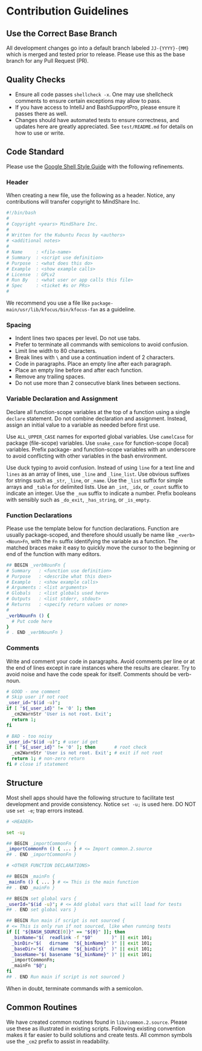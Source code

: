 # Contribution Guidelines

## Use the Correct Base Branch
All development changes go into a default branch labeled `JJ-{YYYY}-{MM}`
which is merged and tested prior to release. Please use this as the base
branch for any Pull Request (PR).

## Quality Checks
- Ensure all code passes `shellcheck -x`. One may use shellcheck comments to
  ensure certain exceptions may allow to pass.
- If you have access to IntellJ and BashSupportPro, please ensure it passes
  there as well.
- Changes should have automated tests to ensure correctness, and updates here
  are greatly appreciated. See `test/README.md` for details on how to use or
  write.

## Code Standard
Please use the [Google Shell Style Guide][_0090] with the following refinements.

### Header
When creating a new file, use the following as a header. Notice, any
contributions will transfer copyright to MindShare Inc.

```bash
#!/bin/bash
#
# Copyright <years> MindShare Inc.
#
# Written for the Kubuntu Focus by <authors>
# <additional notes>
#
# Name     : <file-name>
# Summary  : <script use definition>
# Purpose  : <what does this do>
# Example  : <show example calls>
# License  : GPLv2
# Run By   : <what user or app calls this file>
# Spec     : <ticket #s or PRs>
#
```

We recommend you use a file like `package-main/usr/lib/kfocus/bin/kfocus-fan`
as a guideline.

### Spacing
- Indent lines two spaces per level. Do not use tabs.
- Prefer to terminate all commands with semicolons to avoid confusion.
- Limit line width to 80 characters.
- Break lines with `\` and use a continuation indent of 2 characters.
- Code in paragraphs. Place an empty line after each paragraph.
- Place an empty line before and after each function.
- Remove any trailing spaces.
- Do not use more than 2 consecutive blank lines between sections.

### Variable Declaration and Assignment
Declare all function-scope variables at the top of a function using a single
`declare` statement. Do not combine declaration and assignment. Instead, assign
an initial value to a variable as needed before first use.

Use `ALL_UPPER_CASE` names for exported global variables. Use `camelCase` for
package (file-scope) variables. Use `snake_case` for function-scope (local)
variables. Prefix package- and function-scope variables with an underscore to
avoid conflicting with other variables in the bash environment.

Use duck typing to avoid confusion. Instead of using `line` for a text line
and `lines` as an array of lines, use `_line` and `_line_list`. Use obvious
suffixes for strings such as `_str`, `_line`, or `_name`. Use the `_list`
suffix for simple arrays and `_table` for delimited lists. Use an `_int`, `_idx`,
or `_count` suffix to indicate an integer. Use the `_num` suffix to indicate
a number. Prefix booleans with sensibly such as `_do_exit`, `_has_string`,
or `_is_empty`.

### Function Declarations
Please use the template below for function declarations. Function are usually
package-scoped, and therefore should usually be name like `_<verb><Noun>Fn`,
with the `Fn` suffix identifying the variable as a function. The matched
braces make it easy to quickly move the cursor to the beginning or end of
the function with many editors.

```bash
## BEGIN _verbNounFn {
# Summary   : <function use definition>
# Purpose   : <describe what this does>
# Example   : <show example calls>
# Arguments : <list arguments>
# Globals   : <list globals used here>
# Outputs   : <list stderr, stdout>
# Returns   : <specify return values or none>
#
_verbNounFn () {
  # Put code here
}
# . END _verbNounFn }
```

### Comments
Write and comment your code in paragraphs. Avoid comments per line or at the
end of lines except in rare instances where the results are clearer. Try to
avoid noise and have the code speak for itself. Comments should be verb-noun.

```bash
# GOOD - one comment
# Skip user if not root
_user_id="$(id -u)";
if [ "${_user_id}" != '0' ]; then
  _cm2WarnStr 'User is not root. Exit';
  return 1;
fi

# BAD - too noisy
_user_id="$(id -u)"; # user id get
if [ "${_user_id}" != '0' ]; then       # root check
  _cm2WarnStr 'User is not root. Exit'; # exit if not root
  return 1; # non-zero return
fi # close if statement
```

## Structure
Most shell apps should have the following structure to facilitate test
development and provide consistency. Notice `set -u;` is used here. DO NOT use
`set -e`; trap errors instead.

```bash
# <HEADER>

set -u;

## BEGIN _importCommonFn {
_importCommonFn () { ... } # <= Import common.2.source
## . END _importCommonFn }

# <OTHER FUNCTION DECLARATIONS>

## BEGIN _mainFn {
_mainFn () { ... } # <= This is the main function
## . END _mainFn }

## BEGIN set global vars {
_userId="$(id -u)"; # <= Add global vars that will load for tests
## . END set global vars }

## BEGIN Run main if script is not sourced {
# <= This is only run if not sourced, like when running tests
if [[ "${BASH_SOURCE[0]}" == "${0}" ]]; then
  _binName="$(  readlink -f "$0"       )" || exit 101;
  _binDir="$(   dirname  "${_binName}" )" || exit 101;
  _baseDir="$(  dirname  "${_binDir}"  )" || exit 101;
  _baseName="$( basename "${_binName}" )" || exit 101;
  _importCommonFn;
  _mainFn "$@";
fi
## . END Run main if script is not sourced }
```

When in doubt, terminate commands with a semicolon.

## Common Routines
We have created common routines found in `lib/common.2.source`. Please use
these as illustrated in existing scripts. Following existing convention makes
it far easier to build solutions and create tests. All common symbols use the
`_cm2` prefix to assist in readability.

[_0090]:https://google.github.io/styleguide/shellguide.html
